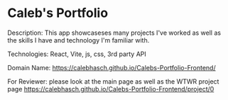 # Caleb's Portfolio

Description:
This app showcaseses many projects I've worked as well as the skills I have and technology I'm familiar with.

Technologies:
React, Vite, js, css, 3rd party API

Domain Name:
https://calebhasch.github.io/Calebs-Portfolio-Frontend/

For Reviewer: please look at the main page as well as the WTWR project page https://calebhasch.github.io/Calebs-Portfolio-Frontend/project/0
